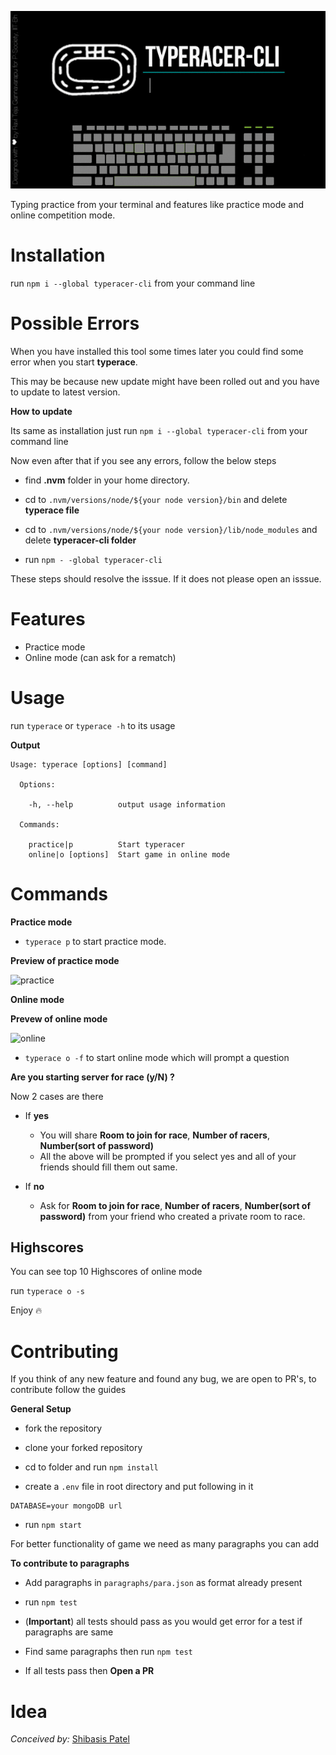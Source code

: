 <p align="center">
  <img src="https://raw.githubusercontent.com/p-society/artwork/master/gifs/typeracer.gif" />
</p>


Typing practice from your terminal and features like practice mode and online competition mode.

# Installation

run `npm i --global typeracer-cli` from your command line

# Possible Errors

When you have installed this tool some times later you could find some error when you start **typerace**.

This may be because new update might have been rolled out and you have to update to latest version.

**How to update**

Its same as installation just run `npm i --global typeracer-cli` from your command line

Now even after that if you see any errors, follow the below steps

- find **.nvm** folder in your home directory.

-  cd to `.nvm/versions/node/${your node version}/bin` and delete **typerace file**
-  cd to `.nvm/versions/node/${your node version}/lib/node_modules` and delete **typeracer-cli folder**
- run `npm - -global typeracer-cli`

These steps should resolve the isssue. If it does not please open an isssue.

# Features

- Practice mode
- Online mode (can ask for a rematch)

# Usage

run `typerace` or `typerace -h` to its usage

**Output**

```
Usage: typerace [options] [command]

  Options:

    -h, --help          output usage information

  Commands:

    practice|p          Start typeracer
    online|o [options]  Start game in online mode
```

# Commands

**Practice mode**

- `typerace p` to start practice mode.

**Preview of practice mode**

![practice](https://user-images.githubusercontent.com/4240489/39820119-b0e09d8a-53c2-11e8-9337-357a11705030.gif)


**Online mode**

**Prevew of online mode**

![online](https://user-images.githubusercontent.com/24803604/39809147-a13edd98-539e-11e8-9dbd-6cd3ee8a2961.gif)


 - `typerace o -f` to start online mode which will prompt a question

**Are you starting server for race (y/N) ?**

Now 2 cases are there

- If **yes**
  - You will share **Room to join for race**, **Number of racers**, **Number(sort of password)**
  - All the above will be prompted if you select yes and all of your friends should fill them out same.

- If **no**  
  - Ask for **Room to join for race**, **Number of racers**, **Number(sort of password)** from your friend who created a private room to race.

## Highscores

You can see top 10 Highscores of online mode

run `typerace o -s`

Enjoy :fire:

# Contributing

If you think of any new feature and found any bug, we are open to PR's, to contribute follow the guides

**General Setup**

- fork the repository

- clone your forked repository

- cd to folder and run `npm install`

- create a `.env` file in root directory and put following in it

```
DATABASE=your mongoDB url
```

- run `npm start`

For better functionality of game we need as many paragraphs you can add

**To contribute to paragraphs**

- Add paragraphs in `paragraphs/para.json` as format already present

- run `npm test`

- (**Important**) all tests should pass as you would get error for a test if paragraphs are same

- Find same paragraphs then run `npm test`

- If all tests pass then **Open a PR**

# Idea

*Conceived by:* <a href="https://github.com/shibasisp">Shibasis Patel</a>
